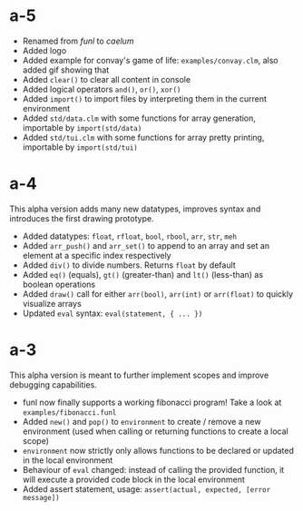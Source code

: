 # a-5

- Renamed from *funl* to *caelum*
- Added logo
- Added example for convay's game of life: `examples/convay.clm`, also added gif showing that
- Added `clear()` to clear all content in console
- Added logical operators `and()`, `or()`, `xor()`
- Added `import()` to import files by interpreting them in the current environment
- Added `std/data.clm` with some functions for array generation, importable by `import(std/data)`
- Added `std/tui.clm` with some functions for array pretty printing, importable by `import(std/tui)`

# a-4

This alpha version adds many new datatypes, improves syntax and introduces the first drawing prototype.

- Added datatypes: `float`, `rfloat`, `bool`, `rbool`, `arr`, `str`, `meh`
- Added `arr_push()` and `arr_set()` to append to an array and set an element at a specific index respectively
- Added `div()` to divide numbers. Returns `float` by default
- Added `eq()` (equals), `gt()` (greater-than) and `lt()` (less-than) as boolean operations
- Added `draw()` call for either `arr(bool)`, `arr(int)` or `arr(float)` to quickly visualize arrays
- Updated `eval` syntax: `eval(statement, { ... })`

# a-3

This alpha version is meant to further implement scopes and improve debugging capabilities.

- funl now finally supports a working fibonacci program! Take a look at `examples/fibonacci.funl`
- Added `new()` and `pop()` to `environment` to create / remove a new environment (used when calling or returning functions to create a local scope)
- `environment` now strictly only allows functions to be declared or updated in the local environment
- Behaviour of `eval` changed: instead of calling the provided function, it will execute a provided code block in the local environment
- Added assert statement, usage: `assert(actual, expected, [error message])`

